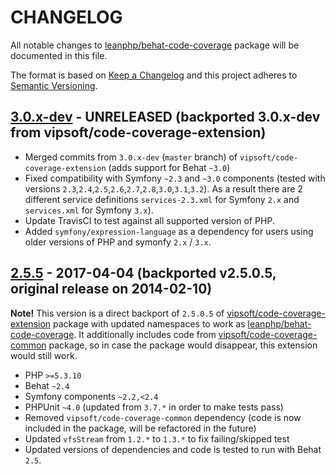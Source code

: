 # CHANGELOG

All notable changes to [leanphp/behat-code-coverage][0] package will be
documented in this file.

The format is based on [Keep a Changelog](http://keepachangelog.com/)
and this project adheres to [Semantic Versioning](http://semver.org/).

## [3.0.x-dev] - UNRELEASED (backported 3.0.x-dev from vipsoft/code-coverage-extension)

- Merged commits from `3.0.x-dev` (`master` branch) of
  `vipsoft/code-coverage-extension` (adds support for Behat `~3.0`)
- Fixed compatibility with Symfony `~2.3` and `~3.0` components (tested with
  versions `2.3`,`2.4`,`2.5`,`2.6`,`2.7`,`2.8`,`3.0`,`3.1`,`3.2`). As a result
  there are 2 different service definitions `services-2.3.xml` for Symfony
  `2.x` and `services.xml` for Symfony `3.x`).
- Update TravisCI to test against all supported version of PHP.
- Added `symfony/expression-language` as a dependency for users using older
  versions of PHP and symonfy `2.x` / `3.x`.

## [2.5.5] - 2017-04-04 (backported v2.5.0.5, original release on 2014-02-10)

**Note!** This version is a direct backport of `2.5.0.5` of
[vipsoft/code-coverage-extension][1] package with updated namespaces to work
as [leanphp/behat-code-coverage][0]. It additionally includes code from
[vipsoft/code-coverage-common][2] package, so in case the package would
disappear, this extension would still work.

- PHP `>=5.3.10`
- Behat `~2.4`
- Symfony components `~2.2,<2.4`
- PHPUnit `~4.0` (updated from `3.7.*` in order to make tests pass)
- Removed `vipsoft/code-coverage-common` dependency (code is now included in
  the package,  will be refactored in the future)
- Updated `vfsStream` from `1.2.*` to `1.3.*` to fix failing/skipped test
- Updated versions of dependencies and code is tested to run with Behat `2.5`.

[3.0.x-dev]: https://github.com/leanphp/behat-code-coverage/compare/v2.5.5...master
[2.5.5]: https://github.com/leanphp/behat-code-coverage/releases/tag/v2.5.5

[0]: https://github.com/leanphp/behat-code-coverage
[1]: https://github.com/vipsoft/code-coverage-extension
[2]: https://github.com/vipsoft/code-coverage-common
